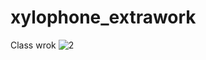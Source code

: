 # xylophone_extrawork
 Class wrok
![2](https://user-images.githubusercontent.com/92102583/138549079-483dfbd0-e5ab-47a7-a0a9-8db495632bf5.png)
